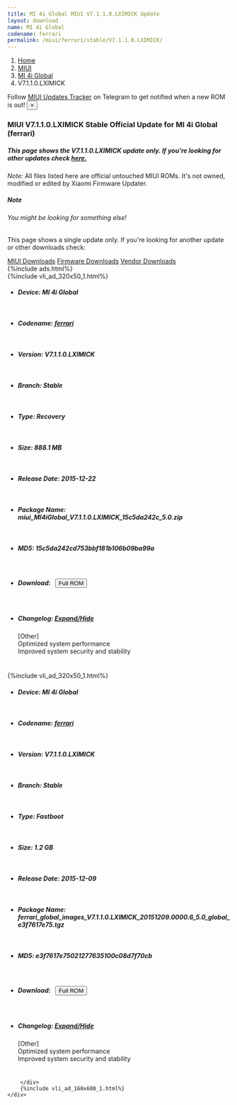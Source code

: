 ```yaml
---
title: MI 4i Global MIUI V7.1.1.0.LXIMICK Update
layout: download
name: MI 4i Global
codename: ferrari
permalink: /miui/ferrari/stable/V7.1.1.0.LXIMICK/
---
```

<nav aria-label="breadcrumb">
    <ol class="breadcrumb">
        <li class="breadcrumb-item"><a href="/">Home</a></li>
        <li class="breadcrumb-item"><a href="/miui/">MIUI</a></li>
        <li class="breadcrumb-item"><a href="/miui/ferrari/">MI 4i Global</a></li>
        <li class="breadcrumb-item active" aria-current="page">V7.1.1.0.LXIMICK</li>
    </ol>
</nav>
<div class="alert alert-primary alert-dismissible fade show" role="alert">
    Follow <a href="https://t.me/MIUIUpdatesTracker" class="alert-link">MIUI Updates Tracker</a> on Telegram to get
    notified when a new ROM is out!
    <button type="button" class="close" data-dismiss="alert" aria-label="Close">
        <span aria-hidden="true">&times;</span>
    </button>
</div>
<div class="col-12 mx-auto">
    <h3 class="title bg-light p-2 rounded">MIUI V7.1.1.0.LXIMICK Stable Official Update for MI 4i Global (ferrari)</h3>
    <h5>This page shows the V7.1.1.0.LXIMICK update only. If you're looking for other updates check
        <a href="/miui/ferrari/">here.</a></h5>
    <p><i>Note: </i>All files listed here are official untouched MIUI ROMs.
        It's not owned, modified or edited by Xiaomi Firmware Updater.</p>
    <div class="card">
        <div class="card-body">
            <h5 class="card-title">Note</h5>
            <h6 class="card-subtitle mb-2 text-muted">You might be looking for something else!</h6>
            <p class="card-text">This page shows a single update only.
                If you're looking for another update or other downloads check:</p>
            <a href="/miui/" class="card-link">MIUI Downloads</a>
            <a href="/firmware/" class="card-link">Firmware Downloads</a>
            <a href="/vendor/" class="card-link">Vendor Downloads</a>
        </div>
    </div>
    {%include ads.html%}
    <div class="row justify-content-center">
        <div class="col-10" id="downloads">
                    <div class="card card-body">
            {%include vli_ad_320x50_1.html%}
            <ul class="list-unstyled">
                <li style="padding-bottom: 10px;">
                    <h5><b>Device: </b>MI 4i Global</h5>
                </li>
                <li style="padding-bottom: 10px;">
                    <h5><b>Codename: </b> <a href="/miui/ferrari/" target="_blank">ferrari</a> </h5>
                </li>
                <li style="padding-bottom: 10px;">
                    <h5><b>Version: </b>V7.1.1.0.LXIMICK</h5>
                </li>
                <li style="padding-bottom: 10px;">
                    <h5><b>Branch: </b>Stable</h5>
                </li>
                <li style="padding-bottom: 10px;">
                    <h5><b>Type: </b>Recovery</h5>
                </li>
                <li style="padding-bottom: 10px;">
                    <h5><b>Size: </b>888.1 MB</h5>
                </li>
                <li style="padding-bottom: 10px;">
                    <h5><b>Release Date: </b>2015-12-22</h5>
                </li>
                <li style="padding-bottom: 10px;">
                    <h5><b>Package Name: </b><span id="filename" class="text-dark">miui_MI4iGlobal_V7.1.1.0.LXIMICK_15c5da242c_5.0.zip</span></h5>
                </li>
                <li style="padding-bottom: 10px;">
                    <h5><b>MD5: </b><span id="md5" class="text-muted">15c5da242cd753bbf181b106b09ba99a</span></h5>
                </li>
                <li style="padding-bottom: 10px;">
                    <h5><b>Download: </b><button type="button" id="download" class="btn btn-primary" style="margin: 7px;"
                            onclick="window.open('https://bigota.d.miui.com/V7.1.1.0.LXIMICK/miui_MI4iGlobal_V7.1.1.0.LXIMICK_15c5da242c_5.0.zip', '_blank');"><i class="fa fa-download"></i> Full ROM</button></h5>
                </li>
                <li style="padding-bottom: 10px;">
                    <h5><b>Changelog: </b><a href="#ferrari_1_changelog" data-toggle="collapse" role="button"
                            aria-expanded="false" aria-controls="ferrari_1_changelog"> <i class="fa fa-arrow-down"
                                aria-hidden="true"></i> Expand/Hide</a></h5>
                    <div class="collapse" id="ferrari_1_changelog">
                        <p id="changelog_text">[Other]<br>Optimized system performance<br>Improved system security and stability</p>
                    </div>
                </li>
            </ul>
        </div>
        <div class="card card-body">
            {%include vli_ad_320x50_1.html%}
            <ul class="list-unstyled">
                <li style="padding-bottom: 10px;">
                    <h5><b>Device: </b>MI 4i Global</h5>
                </li>
                <li style="padding-bottom: 10px;">
                    <h5><b>Codename: </b> <a href="/miui/ferrari/" target="_blank">ferrari</a> </h5>
                </li>
                <li style="padding-bottom: 10px;">
                    <h5><b>Version: </b>V7.1.1.0.LXIMICK</h5>
                </li>
                <li style="padding-bottom: 10px;">
                    <h5><b>Branch: </b>Stable</h5>
                </li>
                <li style="padding-bottom: 10px;">
                    <h5><b>Type: </b>Fastboot</h5>
                </li>
                <li style="padding-bottom: 10px;">
                    <h5><b>Size: </b>1.2 GB</h5>
                </li>
                <li style="padding-bottom: 10px;">
                    <h5><b>Release Date: </b>2015-12-09</h5>
                </li>
                <li style="padding-bottom: 10px;">
                    <h5><b>Package Name: </b><span id="filename" class="text-dark">ferrari_global_images_V7.1.1.0.LXIMICK_20151209.0000.6_5.0_global_e3f7617e75.tgz</span></h5>
                </li>
                <li style="padding-bottom: 10px;">
                    <h5><b>MD5: </b><span id="md5" class="text-muted">e3f7617e75021277635100c08d7f70cb</span></h5>
                </li>
                <li style="padding-bottom: 10px;">
                    <h5><b>Download: </b><button type="button" id="download" class="btn btn-primary" style="margin: 7px;"
                            onclick="window.open('https://bigota.d.miui.com/V7.1.1.0.LXIMICK/ferrari_global_images_V7.1.1.0.LXIMICK_20151209.0000.6_5.0_global_e3f7617e75.tgz', '_blank');"><i class="fa fa-download"></i> Full ROM</button></h5>
                </li>
                <li style="padding-bottom: 10px;">
                    <h5><b>Changelog: </b><a href="#ferrari_2_changelog" data-toggle="collapse" role="button"
                            aria-expanded="false" aria-controls="ferrari_2_changelog"> <i class="fa fa-arrow-down"
                                aria-hidden="true"></i> Expand/Hide</a></h5>
                    <div class="collapse" id="ferrari_2_changelog">
                        <p id="changelog_text">[Other]<br>Optimized system performance<br>Improved system security and stability</p>
                    </div>
                </li>
            </ul>
        </div>

        </div>
        {%include vli_ad_160x600_1.html%}
    </div>
</div>
